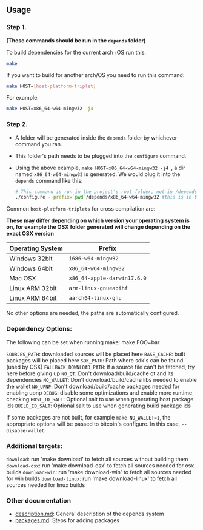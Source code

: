 ## Usage

### Step 1. 

**(These commands should be run in the `depends` folder)**

To build dependencies for the current arch+OS run this:
  
```bash
make
```

If you want to build for another arch/OS you need to run this command:
```bash
make HOST=[host-platform-triplet]
```

For example:

```bash
make HOST=x86_64-w64-mingw32 -j4
```

### Step 2. 

- A folder will be generated inside the `depends` folder by whichever command you ran.  
- This folder's path needs to be plugged into the `configure` command. 
- Using the above example, `make HOST=x86_64-w64-mingw32 -j4
`, a dir named `x86_64-w64-mingw32` is generated. We would plug it into the `depends` command like this:

  ```bash
  # This command is run in the project's root folder, not in /depends or in /src
  ./configure --prefix=`pwd`/depends/x86_64-w64-mingw32 #this is in the root dir for the project, not in /depends
  ```

Common `host-platform-triplets` for cross compilation are:

**These may differ depending on which version your operating system is on, for example the OSX folder generated will change depending on the exact OSX version**

| Operating System | Prefix                      |
| ---------------- | --------------------------- |
| Windows 32bit    | `i686-w64-mingw32`          |
| Windows 64bit    | `x86_64-w64-mingw32`        |
| Mac OSX          | `x86_64-apple-darwin17.6.0` |
| Linux ARM 32bit  | `arm-linux-gnueabihf`       |
| Linux ARM 64bit  | `aarch64-linux-gnu`         |


No other options are needed, the paths are automatically configured.

### Dependency Options:

The following can be set when running make: make FOO=bar

`SOURCES_PATH`: downloaded sources will be placed here
`BASE_CACHE`: built packages will be placed here
`SDK_PATH`: Path where sdk's can be found (used by OSX)
`FALLBACK_DOWNLOAD_PATH`: If a source file can't be fetched, try here before giving up
`NO_QT`: Don't download/build/cache qt and its dependencies
`NO_WALLET`: Don't download/build/cache libs needed to enable the wallet
`NO_UPNP`: Don't download/build/cache packages needed for enabling upnp
`DEBUG`: disable some optimizations and enable more runtime checking
`HOST_ID_SALT`: Optional salt to use when generating host package ids
`BUILD_ID_SALT`: Optional salt to use when generating build package ids

If some packages are not built, for example `make NO_WALLET=1`, the appropriate
options will be passed to bitcoin's configure. In this case, `--disable-wallet`.

### Additional targets:

`download`: run 'make download' to fetch all sources without building them
`download-osx`: run 'make download-osx' to fetch all sources needed for osx builds
`download-win`: run 'make download-win' to fetch all sources needed for win builds
`download-linux`: run 'make download-linux' to fetch all sources needed for linux builds

### Other documentation

- [description.md](description.md): General description of the depends system
- [packages.md](packages.md): Steps for adding packages

